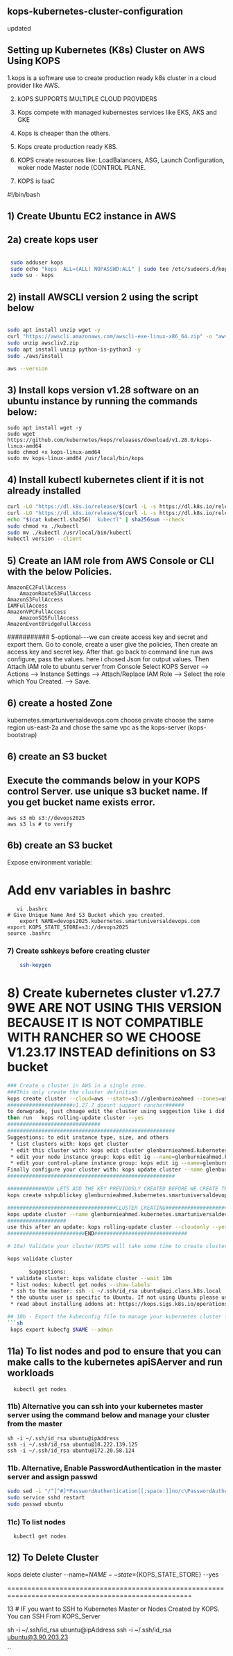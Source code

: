 ## kops-kubernetes-cluster-configuration
updated

## Setting up Kubernetes (K8s) Cluster on AWS Using KOPS

1.kops is a software use to create production ready k8s cluster in a cloud provider like AWS.

2. kOPS SUPPORTS MULTIPLE CLOUD PROVIDERS

3. Kops compete with managed kubernestes services like EKS, AKS and GKE

4. Kops is cheaper than the others.

5. Kops create production ready K8S.

6. KOPS create resources like: LoadBalancers, ASG, Launch Configuration, woker node Master node (CONTROL PLANE.

7. KOPS is IaaC

#!/bin/bash
## 1) Create Ubuntu EC2 instance in AWS

## 2a) create kops user
``` sh
 
 sudo adduser kops
 sudo echo "kops  ALL=(ALL) NOPASSWD:ALL" | sudo tee /etc/sudoers.d/kops
 sudo su - kops

 ```
 ## 2) install AWSCLI version 2  using the script below
 ```sh

sudo apt install unzip wget -y
curl "https://awscli.amazonaws.com/awscli-exe-linux-x86_64.zip" -o "awscliv2.zip"
sudo unzip awscliv2.zip
sudo apt install unzip python-is-python3 -y
sudo ./aws/install

aws --version
 ```
## 3) Install kops version v1.28 software on an ubuntu instance by running the commands below:
 	sudo apt install wget -y
 	sudo wget https://github.com/kubernetes/kops/releases/download/v1.28.0/kops-linux-amd64
 	sudo chmod +x kops-linux-amd64
 	sudo mv kops-linux-amd64 /usr/local/bin/kops
 
## 4) Install kubectl kubernetes client if it is not already installed
```sh
curl -LO "https://dl.k8s.io/release/$(curl -L -s https://dl.k8s.io/release/stable.txt)/bin/linux/amd64/kubectl"
curl -LO "https://dl.k8s.io/release/$(curl -L -s https://dl.k8s.io/release/stable.txt)/bin/linux/amd64/kubectl.sha256"
echo "$(cat kubectl.sha256)  kubectl" | sha256sum --check
sudo chmod +x ./kubectl
sudo mv ./kubectl /usr/local/bin/kubectl
kubectl version --client
```
## 5) Create an IAM role from AWS Console or CLI with the below Policies. 

	AmazonEC2FullAccess 
        AmazonRoute53FullAccess
	AmazonS3FullAccess
	IAMFullAccess 
	AmazonVPCFullAccess
        AmazonSQSFullAccess
	AmazonEventBridgeFullAccess
 
########### 5-optional---we can create access key and secret and export them.
Go to conole, create a user give the policies, 
Then create an access key and secret key. 
After that. go back to command line
run aws configure, pass the values. here i chosed Json for output values.
Then Attach IAM role to ubuntu server from Console Select KOPS Server --> Actions --> Instance Settings --> Attach/Replace IAM Role --> Select the role which
You Created. --> Save.
## 6) create a hosted Zone
kubernetes.smartuniversaldevops.com 
choose private
choose the same region us-east-2a
and chose the same vpc as the kops-server (kops-bootstrap)

## 6) create an S3 bucket
## Execute the commands below in your KOPS control Server. use unique s3 bucket name. If you get bucket name exists error.
	aws s3 mb s3://devops2025
	aws s3 ls # to verify
	
 ## 6b) create an S3 bucket    
Expose environment variable:
# Add env variables in bashrc
    
       vi .bashrc
	# Give Unique Name And S3 Bucket which you created.
        export NAME=devops2025.kubernetes.smartuniversaldevops.com
	export KOPS_STATE_STORE=s3://devops2025
	source .bashrc  
 
### 7) Create sshkeys before creating cluster
```sh
    ssh-keygen

 ```

# 8) Create kubernetes cluster v1.27.7 9WE ARE NOT USING THIS VERSION BECAUSE IT IS NOT COMPATIBLE WITH RANCHER SO WE CHOOSE V1.23.17 INSTEAD definitions on S3 bucket
```sh
### Create a cluster in AWS in a single zone.
###This only create the cluster definition
kops create cluster --cloud=aws --state=s3://glenburnieahmed --zones=us-east-2a --node-count=2 --node-size=t2.medium --control-plane-size=t2.medium --control-plane-count=1 --name=glenburnieahmed.kubernetes.smartuniversaldevops.com --dns-zone=kubernetes.smartuniversaldevops.com --dns private --kubernetes-version=v1.23.17
#####################v1.27.7 doesnt support rancher######
to donwgrade, just chnage edit the cluster using suggestion like i did here, changing the version to v1.23.17 to support rancher
then run   kops rolling-update cluster --yes
##############################
######################################################
Suggestions: to edit instance type, size, and others
 * list clusters with: kops get cluster
 * edit this cluster with: kops edit cluster glenburnieahmed.kubernetes.smartuniversaldevops.com
 * edit your node instance group: kops edit ig --name=glenburnieahmed.kubernetes.smartuniversaldevops.com nodes-us-east-2a
 * edit your control-plane instance group: kops edit ig --name=glenburnieahmed.kubernetes.smartuniversaldevops.com control-plane-us-east-2a
Finally configure your cluster with: kops update cluster --name glenburnieahmed.kubernetes.smartuniversaldevops.com --yes --admin
######################################################

############NOW LETS ADD THE KEY PREVIOUSLY CREATED BEFORE WE CREATE THE CLUSTER###############
kops create sshpublickey glenburnieahmed.kubernetes.smartuniversaldevops.com -i /home/kops/.ssh/id_rsa.pub

###################################CLUSTER CREATING######################################
kops update cluster --name glenburnieahmed.kubernetes.smartuniversaldevops.com --yes --admin
###################
use this after an update: kops rolling-update cluster --cloudonly --yes
#########################END##############################

# 10a) Validate your cluster(KOPS will take some time to create cluster ,Execute below commond after 3 or 4 mins)

kops validate cluster
	   
	   Suggestions:
 * validate cluster: kops validate cluster --wait 10m
 * list nodes: kubectl get nodes --show-labels
 * ssh to the master: ssh -i ~/.ssh/id_rsa ubuntu@api.class.k8s.local
 * the ubuntu user is specific to Ubuntu. If not using Ubuntu please use the appropriate user based on your OS.
 * read about installing addons at: https://kops.sigs.k8s.io/operations/addons.

## 10b - Export the kubeconfig file to manage your kubernetes cluster from a remote server. For this demo, Our remote server shall be our kops server 
```sh
 kops export kubecfg $NAME --admin
```
## 11a) To list nodes and pod to ensure that you can make calls to the kubernetes apiSAerver and run workloads
	  kubectl get nodes 

### 11b) Alternative you can ssh into your kubernetes master server using the command below and manage your cluster from the master
    sh -i ~/.ssh/id_rsa ubuntu@ipAddress
    ssh -i ~/.ssh/id_rsa ubuntu@18.222.139.125
    ssh -i ~/.ssh/id_rsa ubuntu@172.20.58.124

### 11b. Alternative, Enable PasswordAuthentication in the master server and assign passwd
```sh
sudo sed -i "/^[^#]*PasswordAuthentication[[:space:]]no/c\PasswordAuthentication yes" /etc/ssh/sshd_config
sudo service sshd restart
sudo passwd ubuntu
```

### 11c) To list nodes

	  kubectl get nodes 
 
## 12) To Delete Cluster

   kops delete cluster --name=${NAME} --state=${KOPS_STATE_STORE} --yes  
   
====================================================================================================


13 # IF you want to SSH to Kubernetes Master or Nodes Created by KOPS. You can SSH From KOPS_Server

sh -i ~/.ssh/id_rsa ubuntu@ipAddress
ssh -i ~/.ssh/id_rsa ubuntu@3.90.203.23
  
``
